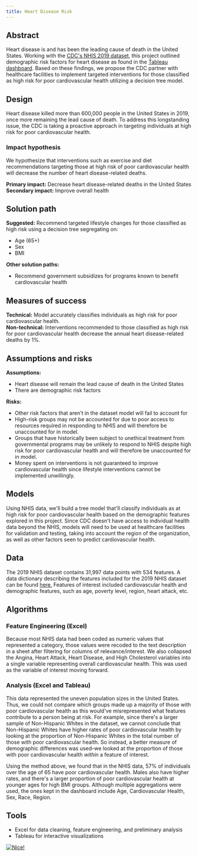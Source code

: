 ```yaml
---
title: Heart Disease Risk 
---
```


## Abstract

Heart disease is and has been the leading cause of death in the United States. Working with the [CDC's NHIS 2019 dataset](https://www.cdc.gov/nchs/nhis/2019nhis.htm), this project outlined demographic risk factors for heart disease as found in the [Tableau dashboard](https://public.tableau.com/views/cardiovascularhealthindicators/Nice?:language=en-US&:display_count=n&:origin=viz_share_link). Based on these findings, we propose the CDC partner with healthcare facilities to implement targeted interventions for those classified as high risk for poor cardiovascular health utilizing a decision tree model. 


## Design

Heart disease killed more than 600,000 people in the United States in 2019, once more remaining the lead cause of death. To address this longstanding issue, the CDC is taking a proactive approach in targeting individuals at high risk for poor cardiovascular health.

### Impact hypothesis

We hypothesize that interventions such as exercise and diet recommendations targeting those at high risk of poor cardiovascular health will decrease the number of heart disease-related deaths. 

**Primary impact:** Decrease heart disease-related deaths in the United States
**Secondary impact:** Improve overall health 


## Solution path

**Suggested:** Recommend targeted lifestyle changes for those classified as high risk using a decision tree segregating on:
- Age (65+)
- Sex
- BMI

**Other solution paths:**
- Recommend government subsidizes for programs known to benefit cardiovascular health

## Measures of success
**Technical:** Model accurately classifies individuals as high risk for poor cardiovascular health.  
**Non-technical:** Interventions recommended to those classified as high risk for poor cardiovascular health decrease the annual heart disease-related deaths by 1%. 

## Assumptions and risks
**Assumptions:** 
- Heart disease will remain the lead cause of death in the United States 
- There are demographic risk factors 

**Risks:**
- Other risk factors that aren’t in the dataset model will fail to account for
- High-risk groups may not be accounted for due to poor access to resources required in responding to NHIS and will therefore be unaccounted for in model. 
- Groups that have historically been subject to unethical treatment from governmental programs may be unlikely to respond to NHIS despite high risk for poor cardiovascular health and will therefore be unaccounted for in model. 
- Money spent on interventions is not guaranteed to improve cardiovascular health since lifestyle interventions cannot be implemented unwillingly. 

## Models
Using NHIS data, we'll build a tree model that'll classify individuals as at high risk for poor cardiovascular health based on the demographic features explored in this project. Since CDC doesn't have access to individual health data beyond the NHIS, models will need to be used at healthcare facilities for validation and testing, taking into account the region of the organization, as well as other factors seen to predict cardiovascular health. 

## Data
The 2019 NHIS dataset contains 31,997 data points with 534 features. A data dictionary describing the features included for the 2019 NHIS dataset can be found [here.](https://ftp.cdc.gov/pub/Health_Statistics/NCHS/Dataset_Documentation/NHIS/2019/adult-codebook.pdf) Features of interest included cardiovascular health and demographic features, such as age, poverty level, region, heart attack, etc.

## Algorithms
### Feature Engineering (Excel)
Because most NHIS data had been coded as numeric values that represented a category, those values were recoded to the text description in a sheet after filtering for columns of relevance/interest. We also collapsed the Angina, Heart Attack, Heart Disease, and High Cholesterol variables into a single variable representing overall cardiovascular health. This was used as the variable of interest moving forward. 

### Analysis (Excel and Tableau)
This data represented the uneven population sizes in the United States. Thus, we could not compare which groups made up a majority of those with poor cardiovascular health as this would've misrepresented what features contribute to a person being at risk. For example, since there's a larger sample of Non-Hispanic Whites in the dataset, we cannot conclude that Non-Hispanic Whites have higher rates of poor cardiovascular health by looking at the proportion of Non-Hispanic Whites in the total number of those with poor cardiovascular health. So instead, a better measure of demographic differences was used–we looked at the proportion of those with poor cardiovascular health *within* a feature of interest. 

Using the method above, we found that in the NHIS data, 57% of individuals over the age of 65 have poor cardiovascular health. Males also have higher rates, and there's a larger proportion of poor cardiovascular health at younger ages for high BMI groups. Although multiple aggregations were used, the ones kept in the dashboard include Age, Cardiovascular Health, Sex, Race, Region. 

## Tools

- Excel for data cleaning, feature engineering, and preliminary analysis
- Tableau for interactive visualizations


<div class='tableauPlaceholder' id='viz1634072033907' style='position: relative'><noscript><a href='#'><img alt='Nice! ' src='https:&#47;&#47;public.tableau.com&#47;static&#47;images&#47;pp&#47;pp_16339013791860&#47;Nice&#47;1_rss.png' style='border: none' /></a></noscript><object class='tableauViz'  style='display:none;'><param name='host_url' value='https%3A%2F%2Fpublic.tableau.com%2F' /> <param name='embed_code_version' value='3' /> <param name='site_root' value='' /><param name='name' value='pp_16339013791860&#47;Nice' /><param name='tabs' value='no' /><param name='toolbar' value='yes' /><param name='static_image' value='https:&#47;&#47;public.tableau.com&#47;static&#47;images&#47;pp&#47;pp_16339013791860&#47;Nice&#47;1.png' /> <param name='animate_transition' value='yes' /><param name='display_static_image' value='yes' /><param name='display_spinner' value='yes' /><param name='display_overlay' value='yes' /><param name='display_count' value='yes' /><param name='language' value='en-US' /><param name='filter' value='publish=yes' /></object></div>                

